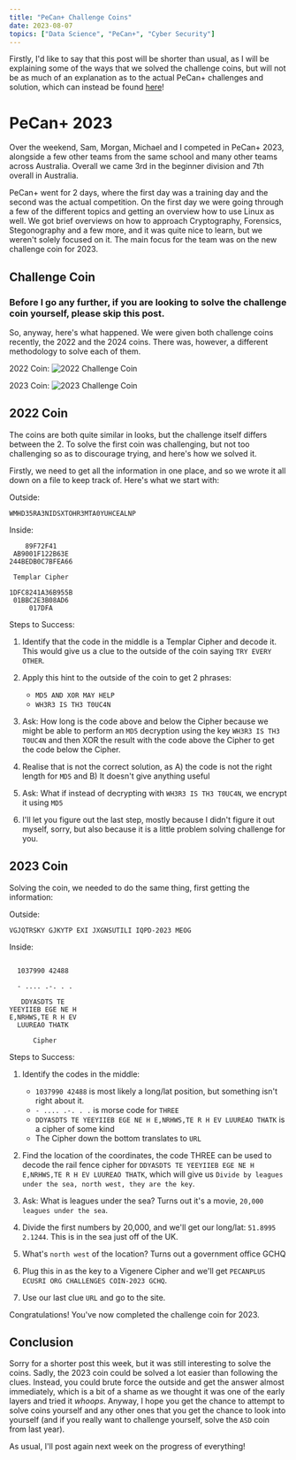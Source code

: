 ```yaml
---
title: "PeCan+ Challenge Coins"
date: 2023-08-07
topics: ["Data Science", "PeCan+", "Cyber Security"]
---
```


Firstly, I'd like to say that this post will be shorter than usual, as I will be explaining some of the ways that we solved the challenge coins, but will not be as much of an explanation as to the actual PeCan+ challenges and solution, which can instead be found [here](https://github.com/ECUComputingAndSecurity/PECANCTF-2023-Public)!

# PeCan+ 2023

Over the weekend, Sam, Morgan, Michael and I competed in PeCan+ 2023, alongside a few other teams from the same school and many other teams across Australia. Overall we came 3rd in the beginner division and 7th overall in Australia.

PeCan+ went for 2 days, where the first day was a training day and the second was the actual competition. On the first day we were going through a few of the different topics and getting an overview how to use Linux as well. We got brief overviews on how to approach Cryptography, Forensics, Stegonography and a few more, and it was quite nice to learn, but we weren't solely focused on it. The main focus for the team was on the new challenge coin for 2023.

## Challenge Coin

### Before I go any further, if you are looking to solve the challenge coin yourself, please skip this post.
So, anyway, here's what happened. We were given both challenge coins recently, the 2022 and the 2024 coins. There was, however, a different methodology to solve each of them.

2022 Coin:
![2022 Challenge Coin](./coin_2022.jpg)

2023 Coin:
![2023 Challenge Coin](./coin_2023.jpg)

## 2022 Coin

The coins are both quite similar in looks, but the challenge itself differs between the 2. To solve the first coin was challenging, but not too challenging so as to discourage trying, and here's how we solved it.

Firstly, we need to get all the information in one place, and so we wrote it all down on a file to keep track of. Here's what we start with:

Outside: 

`WMHD35RA3NIDSXTOHR3MTA0YUHCEALNP`

Inside:
```
    89F72F41
 AB9001F122B63E
244BEDB0C7BFEA66

 Templar Cipher

1DFC8241A36B955B
 01BBC2E3B08AD6
     017DFA
```

Steps to Success:
1. Identify that the code in the middle is a Templar Cipher and decode it. This would give us a clue to the outside of the coin saying `TRY EVERY OTHER`.

2. Apply this hint to the outside of the coin to get 2 phrases:
    * `MD5 AND XOR MAY HELP`
    * `WH3R3 IS TH3 T0UC4N`

3. Ask: How long is the code above and below the Cipher because we might be able to perform an `MD5` decryption using the key `WH3R3 IS TH3 T0UC4N` and then XOR the result with the code above the Cipher to get the code below the Cipher.

4. Realise that is not the correct solution, as A) the code is not the right length for `MD5` and B) It doesn't give anything useful

5. Ask: What if instead of decrypting with `WH3R3 IS TH3 T0UC4N`, we encrypt it using `MD5`

6. I'll let you figure out the last step, mostly because I didn't figure it out myself, sorry, but also because it is a little problem solving challenge for you.

## 2023 Coin

Solving the coin, we needed to do the same thing, first getting the information:

Outside:

`VGJQTRSKY GJKYTP EXI JXGNSUTILI IQPD-2023 MEOG`

Inside:

```

  1037990 42488
 
  - .... .-. . .
  
   DDYASDTS TE
YEEYIIEB EGE NE H
E,NRHWS,TE R H EV
  LUUREAO THATK

      Cipher
```

Steps to Success:

1. Identify the codes in the middle:
    * `1037990 42488` is most likely a long/lat position, but something isn't right about it.
    * `- .... .-. . .` is morse code for `THREE`
    * `DDYASDTS TE YEEYIIEB EGE NE H E,NRHWS,TE R H EV LUUREAO THATK` is a cipher of some kind
    * The Cipher down the bottom translates to `URL`

2. Find the location of the coordinates, the code THREE can be used to decode the rail fence cipher for `DDYASDTS TE YEEYIIEB EGE NE H E,NRHWS,TE R H EV LUUREAO THATK`, which will give us `Divide by leagues under the sea, north west, they are the key`.

3. Ask: What is leagues under the sea? Turns out it's a movie, `20,000 leagues under the sea`.

4. Divide the first numbers by 20,000, and we'll get our long/lat: `51.8995 2.1244`. This is in the sea just off of the UK.

5. What's `north west` of the location? Turns out a government office GCHQ

6. Plug this in as the key to a Vigenere Cipher and we'll get `PECANPLUS ECUSRI ORG CHALLENGES COIN-2023 GCHQ`.

7. Use our last clue `URL` and go to the site. 

Congratulations! You've now completed the challenge coin for 2023.

## Conclusion

Sorry for a shorter post this week, but it was still interesting to solve the coins. Sadly, the 2023 coin could be solved a lot easier than following the clues. Instead, you could brute force the outside and get the answer almost immediately, which is a bit of a shame as we thought it was one of the early layers and tried it *whoops*. Anyway, I hope you get the chance to attempt to solve coins yourself and any other ones that you get the chance to look into yourself (and if you really want to challenge yourself, solve the `ASD` coin from last year).

As usual, I'll post again next week on the progress of everything!